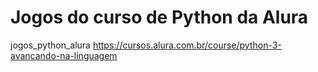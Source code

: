 # Jogos do curso de Python da Alura
jogos_python_alura
https://cursos.alura.com.br/course/python-3-avancando-na-linguagem
